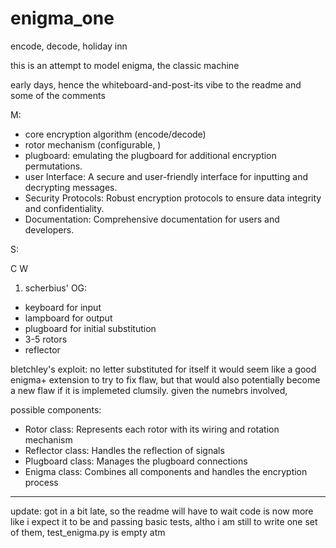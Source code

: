 # enigma_one 

 encode, decode, holiday inn

this is an attempt to model enigma, the classic machine

early days, hence the whiteboard-and-post-its vibe to the readme and some of the comments





M:

- core encryption algorithm (encode/decode)
- rotor mechanism (configurable, )
- plugboard: emulating the plugboard for additional encryption permutations.
- user Interface: A secure and user-friendly interface for inputting and decrypting messages.
- Security Protocols: Robust encryption protocols to ensure data integrity and confidentiality.
- Documentation: Comprehensive documentation for users and developers.

S:

C
W


1. scherbius' OG:

- keyboard for input
- lampboard for output
- plugboard for initial substitution
- 3-5 rotors
- reflector

bletchley's exploit: no letter substituted for itself
    it would seem like a good enigma+ extension to try to fix flaw, but that would also potentially become a new flaw if it is implemeted clumsily. given the numebrs involved, 

possible components:
- Rotor class: Represents each rotor with its wiring and rotation mechanism
- Reflector class: Handles the reflection of signals
- Plugboard class: Manages the plugboard connections
- Enigma class: Combines all components and handles the encryption process



-----   --------------------------------




update: 
got in a bit late, so the readme will have to wait
code is now more like i expect it to be and passing basic tests, altho i am still to write one set of them, test_enigma.py is empty atm